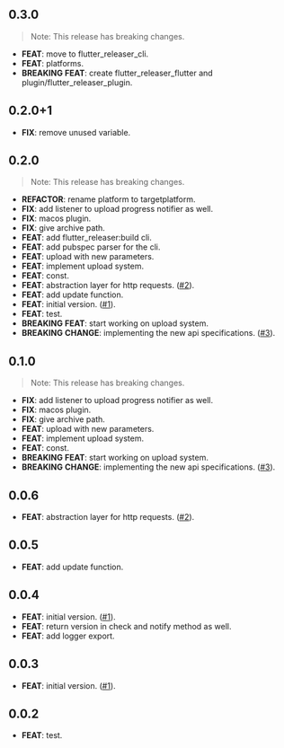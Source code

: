 ## 0.3.0

> Note: This release has breaking changes.

 - **FEAT**: move to flutter_releaser_cli.
 - **FEAT**: platforms.
 - **BREAKING** **FEAT**: create flutter_releaser_flutter  and plugin/flutter_releaser_plugin.

## 0.2.0+1

 - **FIX**: remove unused variable.

## 0.2.0

> Note: This release has breaking changes.

 - **REFACTOR**: rename platform to targetplatform.
 - **FIX**: add listener to upload progress notifier as well.
 - **FIX**: macos plugin.
 - **FIX**: give archive path.
 - **FEAT**: add flutter_releaser:build cli.
 - **FEAT**: add pubspec parser for the cli.
 - **FEAT**: upload with new parameters.
 - **FEAT**: implement upload system.
 - **FEAT**: const.
 - **FEAT**: abstraction layer for http requests. ([#2](https://github.com/Infumia/flutter_releaser//issues/2)).
 - **FEAT**: add update function.
 - **FEAT**: initial version. ([#1](https://github.com/Infumia/flutter_releaser//issues/1)).
 - **FEAT**: test.
 - **BREAKING** **FEAT**: start working on upload system.
 - **BREAKING** **CHANGE**: implementing the new api specifications. ([#3](https://github.com/Infumia/flutter_releaser//issues/3)).

## 0.1.0

> Note: This release has breaking changes.

 - **FIX**: add listener to upload progress notifier as well.
 - **FIX**: macos plugin.
 - **FIX**: give archive path.
 - **FEAT**: upload with new parameters.
 - **FEAT**: implement upload system.
 - **FEAT**: const.
 - **BREAKING** **FEAT**: start working on upload system.
 - **BREAKING** **CHANGE**: implementing the new api specifications. ([#3](https://github.com/Infumia/flutter_releaser//issues/3)).

## 0.0.6

 - **FEAT**: abstraction layer for http requests. ([#2](https://github.com/Infumia/flutter_releaser//issues/2)).

## 0.0.5

 - **FEAT**: add update function.

## 0.0.4

 - **FEAT**: initial version. ([#1](https://github.com/Infumia/flutter_releaser//issues/1)).
 - **FEAT**: return version in check and notify method as well.
 - **FEAT**: add logger export.

## 0.0.3

 - **FEAT**: initial version. ([#1](https://github.com/Infumia/flutter_releaser//issues/1)).

## 0.0.2

 - **FEAT**: test.

